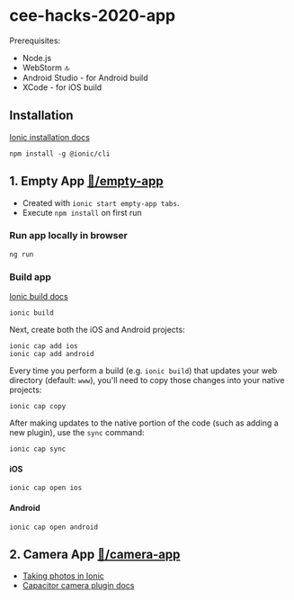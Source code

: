 # cee-hacks-2020-app

Prerequisites:

* Node.js
* WebStorm 🔝
* Android Studio - for Android build
* XCode - for iOS build

## Installation
[Ionic installation docs](https://ionicframework.com/docs/intro/cli)

```
npm install -g @ionic/cli
```


## 1. Empty App [📂/empty-app](https://github.com/mild-blue/cee-hacks-2020-app/tree/master/empty-app)

* Created with `ionic start empty-app tabs`. 
* Execute `npm install` on first run

### Run app locally in browser
```
ng run
```

### Build app
[Ionic build docs](https://ionicframework.com/docs/angular/your-first-app/6-deploying-mobile)

```
ionic build
```

Next, create both the iOS and Android projects:
```
ionic cap add ios
ionic cap add android
```
Every time you perform a build (e.g. `ionic build`) that updates your web directory (default: `www`), you'll need to copy those changes into your native projects:
```
ionic cap copy
```
After making updates to the native portion of the code (such as adding a new plugin), use the `sync` command:
```
ionic cap sync
```

#### iOS
```
ionic cap open ios
```

#### Android
```
ionic cap open android
```

## 2. Camera App [📂/camera-app](https://github.com/mild-blue/cee-hacks-2020-app/tree/master/camera-app)
* [Taking photos in Ionic](https://ionicframework.com/docs/angular/your-first-app/2-taking-photos)
* [Capacitor camera plugin docs](https://capacitorjs.com/docs/apis/camera)




